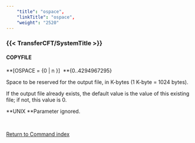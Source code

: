 ```yaml
---
    "title": "ospace",
    "linkTitle": "ospace",
    "weight": "2520"
---
```

<span id="ospace"></span>

### {{< TransferCFT/SystemTitle  >}}

#### COPYFILE

**[OSPACE = {<span class="underline">0</span> &#124; n }]  **{0..4294967295}

Space to be reserved for the output file, in K-bytes (1 K-byte = 1024
bytes).

If the output file already exists, the default value is the value of
this existing file; if not, this value is 0.

**UNIX **Parameter
ignored.

 

[Return to Command index](../../)
